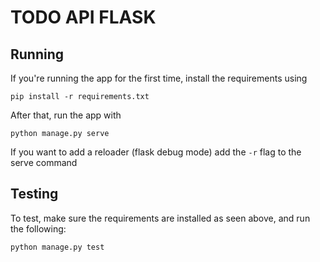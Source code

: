 # TODO API FLASK

## Running

If you're running the app for the first time, install the requirements using 
```
pip install -r requirements.txt
```
After that, run the app with
```
python manage.py serve
```
If you want to add a reloader (flask debug mode) add the `-r` flag to the serve command

## Testing

To test, make sure the requirements are installed as seen above, and run the following:
```
python manage.py test
```